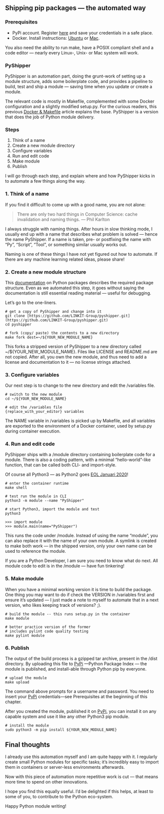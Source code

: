 ## Shipping pip packages — the automated way

### Prerequisites
* PyPi account. Register [here](https://pypi.org/account/register/) and save your credentials in a safe place.
* Docker. Install instructions: [Ubuntu](https://docs.docker.com/install/linux/docker-ce/ubuntu/#install-docker-ce) or [Mac](https://docs.docker.com/docker-for-mac/install/).

You also need the ability to run make, have a POSIX compliant shell and a code editor — nearly every Linux-, Unix- or Mac system will work.

### PyShipper
PyShipper is an automation part, doing the grunt-work of setting up a module structure, adds some boilerplate code, and provides a pipeline to build, test and ship a module — saving time when you update or create a module.

The relevant code is mostly in Makefile, complemented with some Docker configuration and a slightly modified setup.py. For the curious readers, this previous [Docker & Makefile](https://itnext.io/docker-makefile-x-ops-sharing-infra-as-code-parts-ea6fa0d22946?source=friends_link&sk=1c42525c25039efadcbd25776a3019dd) article explains the base. PyShipper is a version that does the job of Python module delivery.

### Steps
 1. Think of a name
 2. Create a new module directory
 3. Configure variables
 4. Run and edit code
 5. Make module
 6. Publish

I will go through each step, and explain where and how PyShipper kicks in to automate a few things along the way.

### 1. Think of a name
If you find it difficult to come up with a good name, you are not alone:
>   There are only two hard things in Computer Science: cache invalidation and naming things.  — Phil Karlton

I always struggle with naming things. After hours in slow thinking mode, I usually end up with a name that describes what problem is solved — hence the name PyShipper. If a name is taken, pre- or postfixing the name with “Py”, “Script”, “Tool”,  or something similar usually works out. 

Naming is one of these things I have not yet figured out how to automate. If there are any machine learning related ideas, please share!

### 2. Create a new module structure
This [documentation](https://python-packaging.readthedocs.io/en/latest/minimal.html) on Python packages describes the required package structure. Even as we automated this step, it goes without saying the documentation is still essential reading material — useful for debugging.

Let’s go to the one-liners.

    # get a copy of PyShipper and change into it
    git clone [https://github.com/LINKIT-Group/pyshipper.git](https://github.com/LINKIT-Group/pyshipper.git)
    cd pyshipper

    # fork (copy/ paste) the contents to a new directory
    make fork dest=~/${YOUR_NEW_MODULE_NAME}

This forks a stripped version of PyShipper to a new directory called ~/${YOUR_NEW_MODULE_NAME}. Files like LICENSE and README.md are not copied. After all, you own the new module, and thus need to add a license and documentation to it — no license strings attached.

### 3. Configure variables
Our next step is to change to the new directory and edit the /variables file.

    # switch to the new module
    cd ~/${YOUR_NEW_MODULE_NAME}

    # edit the /variables file
    {replace_with_your_editor} variables

The NAME variable in /variables is picked up by Makefile, and all variables are exported to the environment of a Docker container,  used by setup.py during container execution.

### 4. Run and edit code
PyShipper ships with a /module directory containing boilerplate code for a module. There is also a coding pattern, with a minimal “hello-world”-like function, that can be called both CLI- and import-style.

Of course all Python3 — as Python2 goes [EOL Januari 2020](https://www.ncsc.gov.uk/blog-post/time-to-shed-python-2)!

    # enter the container runtime
    make shell

    # test run the module in CLI
    python3 -m module --name "PyShipper"

    # start Python3, import the module and test
    python3

    >>> import module
    >>> module.main(name="PyShipper")

This runs the code under /module. Instead of using the name “module”, you can also replace it with the name of your own module. A symlink is created to make both work — in the shipped version, only your own name can be used to reference the module.

If you are a Python Developer, I am sure you need to know what do next. All module code to edit is in the /module — have fun tinkering!

### 5. Make module
When you have a minimal working version it is time to build the package. One thing you may want to do if check the VERSION in /variables first and ensure it’s updated — I just made a note to myself to automate that in a next version, who likes keeping track of versions? ;).

    # build the module -- this runs setup.py in the container
    make module

    # better practice version of the former
    # includes pylint code quality testing
    make pylint module

### 6. Publish
The output of the build process is a gzipped tar archive, present in the /dist directory. By uploading this file to [PyPi](https://pypi.org/) —Python Package Index — the module is published, and install-able through Python pip by everyone.

    # upload the module
    make upload

The command above prompts for a username and password. You need to insert your [PyPi](https://pypi.org/) credentials—see Prerequisites at the beginning of this chapter.

After you created the module, published it on [PyPi](https://pypi.org/), you can install it on any capable system and use it like any other Python3 pip module.

    # install the module
    sudo python3 -m pip install ${YOUR_NEW_MODULE_NAME}

## Final thoughts
I already use this automation myself and I am quite happy with it. I regularly create small Python modules for specific tasks; it’s incredibly easy to import them in containers or server-less environments afterwards. 

Now with this piece of automation more repetitive work is cut — that means more time to spend on other innovations.

I hope you find this equally useful. I’d be delighted if this helps, at least to some of you, to contribute to the Python eco-system.

Happy Python module writing!

